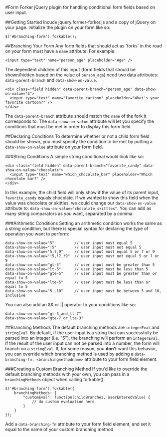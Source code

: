 #Form Forker
jQuery plugin for handling conditional form fields based on user input.


##Getting Started
Incude jquery.former-forker.js and a copy of jQuery on your page. Initialize the plugin on your form like so:

````
$('#branching-form').forkable();
````


##Branching Your Form
Any form fields that should act as 'forks' in the road on your form must have a `name` attribute. For example:

`<input type="text" name="person_age" placeholder="Age" />`

The dependent children of this input (form fields that should be shown/hidden based on the value of `person_age`) need two data attributes: `data-parent-branch` and `data-show-on-value`.

````
<div class="field hidden" data-parent-branch="person_age" data-show-on-value="5">
  <input type="text" name="favorite_cartoon" placeholder="What's your favorite cartoon?" />
</div>
````

The `data-parent-branch` attribute should match the `name` of the fork it corresponds to.  The `data-show-on-value` attribute will let you specify the conditions that must be met in order to display this form field.


##Declaring Conditions
To determine whether or not a child form field should be shown, you must specify the condition to be met by putting a `data-show-on-value` attribute on your form field.


###String Conditions
A simple string conditional would look like so:

````
<div class="field hidden" data-parent-branch="favorite_candy" data-show-on-value="chocolate">
  <input type="text" name="which_chocolate_bar" placeholder="Which chocolate bar?" />
</div>
````

In this example, the child field will only show if the value of its parent input, `favorite_candy` equals chocolate. If we wanted to show this field when the value was chocolate or skittles, we could change our `data-show-on-value` attribute to: `data-show-on-value="chocolate,skittles"`.  You can add as many string comparators as you want, separated by a comma.

###Arithmetic Conditions
Setting an arithmetic condition works the same as a string condition, but there is special syntax for declaring the type of operation you want to perform:

````
data-show-on-value="5"         // user input must equal 5
data-show-on-value="!5"        // user input must not equal 5
data-show-on-value="5,7,9"     // user input must equal 5 or 7 or 9
data-show-on-value="!5,!7,!9"  // user input must not equal 5 or 7 or 9
data-show-on-value="gt-5"      // user input must be greater than 5
data-show-on-value="lt-5"      // user input must be less than 5
data-show-on-value="gte-5"     // user input must be greater than or equal to 5
data-show-on-value="lte-5"     // user input must be less than or equal to 5
data-show-on-value="5..10"     // user input must be between 5 and 10, inclusive
````

You can also add an && or || operator to your conditions like so:

````
data-show-on-value="gt-3_and_lt-7"
data-show-on-value="gte-7_or_lte-3"
````


##Branching Methods
The default branching methods are `integerEval` and `stringEval`. By default, if the user input is a string that can successfully be parsed into an integer (i.e. "5"), the branching will perform an `integerEval`. If the result of the user input can not be parsed into a number, the form will branch on a `stringEval`. If, for some reason, you **don't** want this behavior, you can override which branching method is used by adding a `data-branching-fn: <branchingmethodname>` attribute to your form field element.

###Creating a Custom Branching Method
If you'd like to override the default branching methods with your own, you can pass in a `branchingMethods` object when calling forkable().

````
$('#branching-form').forkable({
    branchingMethods: {
        "customEval": function(childBranches, userEnteredValue) {
            // do custom evaluation here
        }
    }
});
````

Add a `data-branching-fn` attribute to your form field element, and set it equal to the name of your custom branching method.
